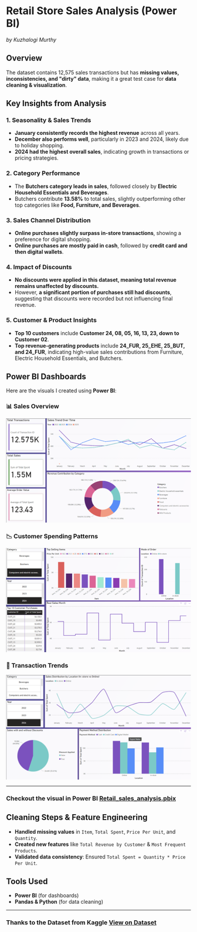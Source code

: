 #  Retail Store Sales Analysis (Power BI) 
*by Kuzhalogi Murthy* 
## Overview
The dataset contains 12,575 sales transactions but has **missing values, inconsistencies, and "dirty" data**, making it a great test case for **data cleaning & visualization**.

## Key Insights from Analysis
### **1. Seasonality & Sales Trends**
- **January consistently records the highest revenue** across all years.
- **December also performs well**, particularly in 2023 and 2024, likely due to holiday shopping.
- **2024 had the highest overall sales**, indicating growth in transactions or pricing strategies.

### **2. Category Performance**
- The **Butchers category leads in sales**, followed closely by **Electric Household Essentials and Beverages**.
- Butchers contribute **13.58%** to total sales, slightly outperforming other top categories like **Food, Furniture, and Beverages**.

### **3. Sales Channel Distribution**
- **Online purchases slightly surpass in-store transactions**, showing a preference for digital shopping.
- **Online purchases are mostly paid in cash**, followed by **credit card and then digital wallets**.

### **4. Impact of Discounts**
- **No discounts were applied in this dataset, meaning total revenue remains unaffected by discounts.**
- However, **a significant portion of purchases still had discounts**, suggesting that discounts were recorded but not influencing final revenue.

### **5. Customer & Product Insights**
- **Top 10 customers** include **Customer 24, 08, 05, 16, 13, 23, down to Customer 02**.
- **Top revenue-generating products** include **24_FUR, 25_EHE, 25_BUT, and 24_FUR**, indicating high-value sales contributions from Furniture, Electric Household Essentials, and Butchers.




## Power BI Dashboards
Here are the visuals I created using **Power BI**:

### 📊 Sales Overview
![Sales Dashboard](./dashboard_images/Overviwe_and_KPI_metrics.png)

### 📉 Customer Spending Patterns
![Customer Insights](./dashboard_images/Customer_Behaviour.png)

### 📌 Transaction Trends
![Cleaning Process](./dashboard_images/Discount_and_Payment_Distribuions.png)

---
### Checkout the visual in Power BI [Retail_sales_analysis.pbix](./Power_BI_Visuals/Retail_sales_analysis.pbix)


## Cleaning Steps & Feature Engineering
- **Handled missing values** in `Item`, `Total Spent`, `Price Per Unit`, and `Quantity`.
- **Created new features** like `Total Revenue by Customer` & `Most Frequent Products`.
- **Validated data consistency**: Ensured `Total Spent = Quantity * Price Per Unit`.

## Tools Used
- **Power BI** (for dashboards)
- **Pandas & Python** (for data cleaning)

---
### Thanks to the Dataset from Kaggle [View on Dataset](https://www.kaggle.com/datasets/ahmedmohamed2003/retail-store-sales-dirty-for-data-cleaning)



